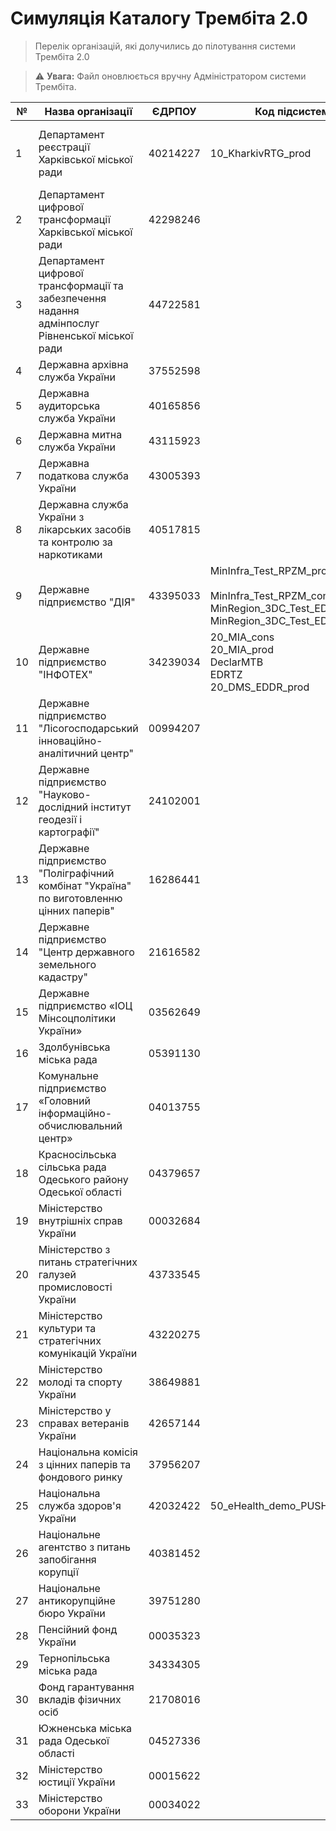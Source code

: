 # Симуляція Каталогу Трембіта 2.0

> Перелік організацій, які долучились до пілотування системи Трембіта 2.0

> ⚠️ **Увага:** Файл оновлюється вручну Адміністратором системи Трембіта.

| №  | Назва організації                                                                               | ЄДРПОУ     | Код підсистеми     | Код сервісу |
|----|-------------------------------------------------------------------------------------------------|------------|--------------------|-------------|
| 1  | Департамент реєстрації Харківської міської ради                                                 | 40214227   | 10_KharkivRTG_prod | CertResult <br> InfMsgReceiver <br> GetPersData <br> InfMsgResult <br> DmsToOtgReg           |
| 2  | Департамент цифрової трансформації Харківської міської ради                                     | 42298246   |                |             |
| 3  | Департамент цифрової трансформації та забезпечення надання адмінпослуг Рівненської міської ради | 44722581   |                |             |
| 4  | Державна архівна служба України                                                                 | 37552598   |                |             |
| 5  | Державна аудиторська служба України                                                             | 40165856   |                |             |
| 6  | Державна митна служба України                                                                   | 43115923   |                |             |
| 7  | Державна податкова служба України                                                               | 43005393   |                |             |
| 8  | Державна служба України з лікарських засобів та контролю за наркотиками                         | 40517815   |                |             |
| 9  | Державне підприємство "ДІЯ"                                                                     | 43395033   | MinInfra_Test_RPZM_prod <br> <br> MinInfra_Test_RPZM_cons <br> MinRegion_3DC_Test_EDESSB_cons <br> MinRegion_3DC_Test_EDESSB_prod | startBp <br> getInfo <br> srtartBp  <br> <br> <br>           |
| 10 | Державне підприємство "ІНФОТЕХ"                                                                 | 34239034   | 20_MIA_cons <br> 20_MIA_prod <br> DeclarMTB <br> EDRTZ <br> 20_DMS_EDDR_prod|             |
| 11 | Державне підприємство "Лісогосподарський інноваційно-аналітичний центр"                         | 00994207   |                |             |
| 12 | Державне підприємство "Науково-дослідний інститут геодезії і картографії"                       | 24102001   |                |             |
| 13 | Державне підприємство "Поліграфічний комбінат "Україна" по виготовленню цінних паперів"         | 16286441   |                |             |
| 14 | Державне підприємство "Центр державного земельного кадастру"                                    | 21616582   |                |             |
| 15 | Державне підприємство «ІОЦ Мінсоцполітики України»                                              | 03562649   |                |             |
| 16 | Здолбунівська міська рада                                                                       | 05391130   |                |             |
| 17 | Комунальне підприємство «Головний інформаційно-обчислювальний центр»                            | 04013755   |                |             |
| 18 | Красносільська сільська рада Одеського району Одеської області                                  | 04379657   |                |             |
| 19 | Міністерство внутрішніх справ України                                                           | 00032684   |                |             |
| 20 | Міністерство з питань стратегічних галузей промисловості України                                | 43733545   |                |             |
| 21 | Міністерство культури та стратегічних комунікацій України                                       | 43220275   |                |             |
| 22 | Міністерство молоді та спорту України                                                           | 38649881   |                |             |
| 23 | Міністерство у справах ветеранів України                                                        | 42657144   |                |             |
| 24 | Національна комісія з цінних паперів та фондового ринку                                         | 37956207   |                |             |
| 25 | Національна служба здоров'я України                                                             | 42032422   |  50_eHealth_demo_PUSH |             |
| 26 | Національне агентство з питань запобігання корупції                                             | 40381452   |                |             |
| 27 | Національне антикорупційне бюро України                                                         | 39751280   |                |             |
| 28 | Пенсійний фонд України                                                                          | 00035323   |                |             |
| 29 | Тернопільська міська рада                                                                       | 34334305   |                |             |
| 30 | Фонд гарантування вкладів фізичних осіб                                                         | 21708016   |                |             |
| 31 | Южненська міська рада Одеської області                                                          | 04527336   |                |             |
| 32 | Міністерство юстиції України                                                                    | 00015622   |                |             |
| 33 | Міністерство оборони України                                                                    | 00034022   |                |             |

